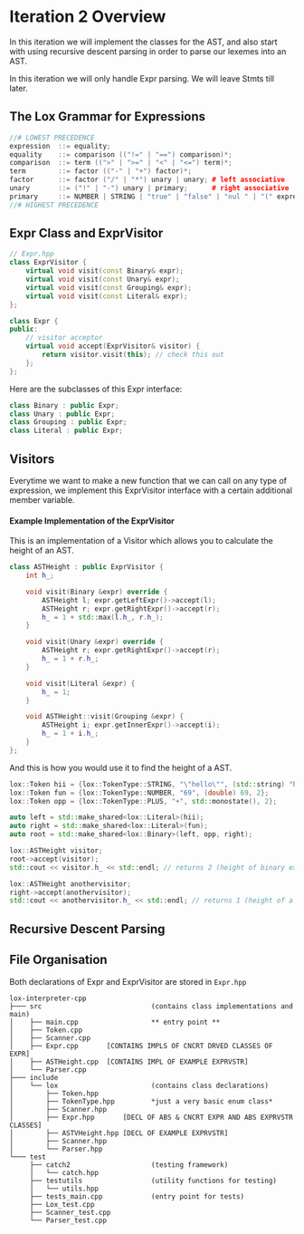 # Iteration 2 Overview
In this iteration we will implement the classes for the AST, and also start with using recursive descent parsing in order to parse our lexemes into an AST.

In this iteration we will only handle Expr parsing. We will leave Stmts till later.


## The Lox Grammar for Expressions
```cpp
//# LOWEST PRECEDENCE
expression  ::= equality;
equality    ::= comparison (("!=" | "==") comparison)*;
comparison  ::= term ((">" | ">=" | "<" | "<=") term)*;
term        ::= factor (("-" | "+") factor)*;
factor      ::= factor ("/" | "*") unary | unary; # left associative
unary       ::= ("!" | "-") unary | primary;      # right associative
primary     ::= NUMBER | STRING | "true" | "false" | "nul " | "(" expression ")" | IDENTIFIER;
//# HIGHEST PRECEDENCE

```

## Expr Class and ExprVisitor
```cpp
// Expr.hpp
class ExprVisitor {
    virtual void visit(const Binary& expr);
    virtual void visit(const Unary& expr);
    virtual void visit(const Grouping& expr);
    virtual void visit(const Literal& expr);
};

class Expr {
public:
    // visitor acceptor
    virtual void accept(ExprVisitor& visitor) {
        return visitor.visit(this); // check this out
    };
};
```

Here are the subclasses of this Expr interface:
```cpp
class Binary : public Expr;
class Unary : public Expr;
class Grouping : public Expr;
class Literal : public Expr;
```

## Visitors
Everytime we want to make a new function that we can call on any type of expression, we implement this ExprVisitor interface with a certain additional member variable.

#### Example Implementation of the ExprVisitor
This is an implementation of a Visitor which allows you to calculate the height of an AST.
```cpp
class ASTHeight : public ExprVisitor {
    int h_;

    void visit(Binary &expr) override {
        ASTHeight l; expr.getLeftExpr()->accept(l);
        ASTHeight r; expr.getRightExpr()->accept(r);
        h_ = 1 + std::max(l.h_, r.h_);
    }

    void visit(Unary &expr) override {
        ASTHeight r; expr.getRightExpr()->accept(r);
        h_ = 1 + r.h_;
    }

    void visit(Literal &expr) {
        h_ = 1;
    }

    void ASTHeight::visit(Grouping &expr) {
        ASTHeight i; expr.getInnerExpr()->accept(i);
        h_ = 1 + i.h_;
    }
};
```

And this is how you would use it to find the height of a AST.
```cpp
lox::Token hii = {lox::TokenType::STRING, "\"hello\"", (std::string) "hello", 2};
lox::Token fun = {lox::TokenType::NUMBER, "69", (double) 69, 2};
lox::Token opp = {lox::TokenType::PLUS, "+", std::monostate(), 2};

auto left = std::make_shared<lox::Literal>(hii);
auto right = std::make_shared<lox::Literal>(fun);
auto root = std::make_shared<lox::Binary>(left, opp, right);

lox::ASTHeight visitor;
root->accept(visitor);
std::cout << visitor.h_ << std::endl; // returns 2 (height of binary expression)

lox::ASTHeight anothervisitor;
right->accept(anothervisitor);
std::cout << anothervisitor.h_ << std::endl; // returns 1 (height of a single literal)
```

## Recursive Descent Parsing

## File Organisation
Both declarations of Expr and ExprVisitor are stored in `Expr.hpp`

```
lox-interpreter-cpp
├─── src                           (contains class implementations and main)
│    ├── main.cpp                  ** entry point **
│    ├── Token.cpp              
│    ├── Scanner.cpp
│    ├── Expr.cpp       [CONTAINS IMPLS OF CNCRT DRVED CLASSES OF EXPR]
│    ├── ASTHeight.cpp  [CONTAINS IMPL OF EXAMPLE EXPRVSTR]
│    └── Parser.cpp
├─── include
│    └── lox                       (contains class declarations)
│        ├── Token.hpp
│        ├── TokenType.hpp         *just a very basic enum class*
│        ├── Scanner.hpp        
│        ├── Expr.hpp       [DECL OF ABS & CNCRT EXPR AND ABS EXPRVSTR CLASSES]
│        ├── ASTVHeight.hpp [DECL OF EXAMPLE EXPRVSTR]
│        ├── Scanner.hpp        
│        └── Parser.hpp
└─── test
     ├── catch2                    (testing framework)
     │   └── catch.hpp
     ├── testutils                 (utility functions for testing)
     │   └── utils.hpp             
     ├── tests_main.cpp            (entry point for tests)
     ├── Lox_test.cpp
     ├── Scanner_test.cpp
     └── Parser_test.cpp
```
